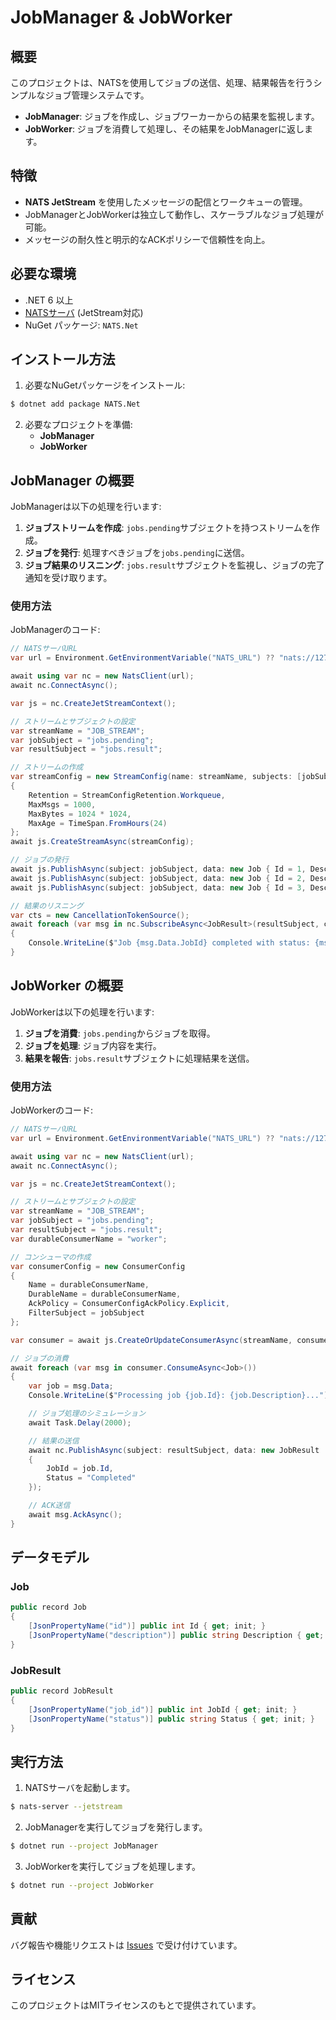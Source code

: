 # JobManager & JobWorker

## 概要

このプロジェクトは、NATSを使用してジョブの送信、処理、結果報告を行うシンプルなジョブ管理システムです。

- **JobManager**: ジョブを作成し、ジョブワーカーからの結果を監視します。
- **JobWorker**: ジョブを消費して処理し、その結果をJobManagerに返します。

## 特徴

- **NATS JetStream** を使用したメッセージの配信とワークキューの管理。
- JobManagerとJobWorkerは独立して動作し、スケーラブルなジョブ処理が可能。
- メッセージの耐久性と明示的なACKポリシーで信頼性を向上。

## 必要な環境

- .NET 6 以上
- [NATSサーバ](https://nats.io/) (JetStream対応)
- NuGet パッケージ: `NATS.Net`

## インストール方法

1. 必要なNuGetパッケージをインストール:

```bash
$ dotnet add package NATS.Net
```

2. 必要なプロジェクトを準備:
   - **JobManager**
   - **JobWorker**

## JobManager の概要

JobManagerは以下の処理を行います:

1. **ジョブストリームを作成**: `jobs.pending`サブジェクトを持つストリームを作成。
2. **ジョブを発行**: 処理すべきジョブを`jobs.pending`に送信。
3. **ジョブ結果のリスニング**: `jobs.result`サブジェクトを監視し、ジョブの完了通知を受け取ります。

### 使用方法

JobManagerのコード:

```csharp
// NATSサーバURL
var url = Environment.GetEnvironmentVariable("NATS_URL") ?? "nats://127.0.0.1:4222";

await using var nc = new NatsClient(url);
await nc.ConnectAsync();

var js = nc.CreateJetStreamContext();

// ストリームとサブジェクトの設定
var streamName = "JOB_STREAM";
var jobSubject = "jobs.pending";
var resultSubject = "jobs.result";

// ストリームの作成
var streamConfig = new StreamConfig(name: streamName, subjects: [jobSubject])
{
    Retention = StreamConfigRetention.Workqueue,
    MaxMsgs = 1000,
    MaxBytes = 1024 * 1024,
    MaxAge = TimeSpan.FromHours(24)
};
await js.CreateStreamAsync(streamConfig);

// ジョブの発行
await js.PublishAsync(subject: jobSubject, data: new Job { Id = 1, Description = "Process Data A" });
await js.PublishAsync(subject: jobSubject, data: new Job { Id = 2, Description = "Process Data B" });
await js.PublishAsync(subject: jobSubject, data: new Job { Id = 3, Description = "Process Data C" });

// 結果のリスニング
var cts = new CancellationTokenSource();
await foreach (var msg in nc.SubscribeAsync<JobResult>(resultSubject, cancellationToken: cts.Token))
{
    Console.WriteLine($"Job {msg.Data.JobId} completed with status: {msg.Data.Status}");
}
```

## JobWorker の概要

JobWorkerは以下の処理を行います:

1. **ジョブを消費**: `jobs.pending`からジョブを取得。
2. **ジョブを処理**: ジョブ内容を実行。
3. **結果を報告**: `jobs.result`サブジェクトに処理結果を送信。

### 使用方法

JobWorkerのコード:

```csharp
// NATSサーバURL
var url = Environment.GetEnvironmentVariable("NATS_URL") ?? "nats://127.0.0.1:4222";

await using var nc = new NatsClient(url);
await nc.ConnectAsync();

var js = nc.CreateJetStreamContext();

// ストリームとサブジェクトの設定
var streamName = "JOB_STREAM";
var jobSubject = "jobs.pending";
var resultSubject = "jobs.result";
var durableConsumerName = "worker";

// コンシューマの作成
var consumerConfig = new ConsumerConfig
{
    Name = durableConsumerName,
    DurableName = durableConsumerName,
    AckPolicy = ConsumerConfigAckPolicy.Explicit,
    FilterSubject = jobSubject
};

var consumer = await js.CreateOrUpdateConsumerAsync(streamName, consumerConfig);

// ジョブの消費
await foreach (var msg in consumer.ConsumeAsync<Job>())
{
    var job = msg.Data;
    Console.WriteLine($"Processing job {job.Id}: {job.Description}...");

    // ジョブ処理のシミュレーション
    await Task.Delay(2000);

    // 結果の送信
    await nc.PublishAsync(subject: resultSubject, data: new JobResult
    {
        JobId = job.Id,
        Status = "Completed"
    });

    // ACK送信
    await msg.AckAsync();
}
```

## データモデル

### Job

```csharp
public record Job
{
    [JsonPropertyName("id")] public int Id { get; init; }
    [JsonPropertyName("description")] public string Description { get; init; }
}
```

### JobResult

```csharp
public record JobResult
{
    [JsonPropertyName("job_id")] public int JobId { get; init; }
    [JsonPropertyName("status")] public string Status { get; init; }
}
```

## 実行方法

1. NATSサーバを起動します。

```bash
$ nats-server --jetstream
```

2. JobManagerを実行してジョブを発行します。

```bash
$ dotnet run --project JobManager
```

3. JobWorkerを実行してジョブを処理します。

```bash
$ dotnet run --project JobWorker
```

## 貢献

バグ報告や機能リクエストは [Issues](https://github.com/your-repository/issues) で受け付けています。

## ライセンス

このプロジェクトはMITライセンスのもとで提供されています。

